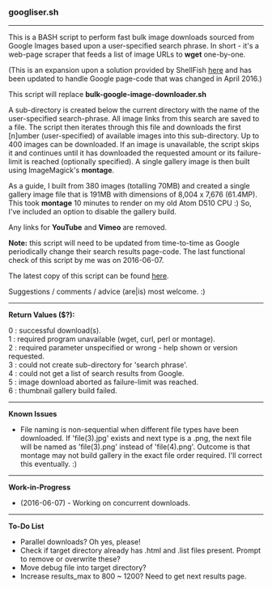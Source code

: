 ### googliser.sh
---
This is a BASH script to perform fast bulk image downloads sourced from Google Images based upon a user-specified search phrase. In short - it's a web-page scraper that feeds a list of image URLs to **wget** one-by-one. 

(This is an expansion upon a solution provided by ShellFish [here](https://stackoverflow.com/questions/27909521/download-images-from-google-with-command-line) and has been updated to handle Google page-code that was changed in April 2016.)

This script will replace **bulk-google-image-downloader.sh**

A sub-directory is created below the current directory with the name of the user-specified search-phrase. All image links from this search are saved to a file. The script then iterates through this file and downloads the first [n]umber (user-specified) of available images into this sub-directory. Up to 400 images can be downloaded. If an image is unavailable, the script skips it and continues until it has downloaded the requested amount or its failure-limit is reached (optionally specified). A single gallery image is then built using ImageMagick's **montage**.

As a guide, I built from 380 images (totalling 70MB) and created a single gallery image file that is 191MB with dimensions of 8,004 x 7,676 (61.4MP). This took **montage** 10 minutes to render on my old Atom D510 CPU :) So, I've included an option to disable the gallery build.

Any links for **YouTube** and **Vimeo** are removed.

**Note:** this script will need to be updated from time-to-time as Google periodically change their search results page-code. The last functional check of this script by me was on 2016-06-07. 

The latest copy of this script can be found [here](https://github.com/teracow/googliser).  

Suggestions / comments / advice (are|is) most welcome. :)

---
**Return Values ($?):**  

0 : successful download(s).  
1 : required program unavailable (wget, curl, perl or montage).  
2 : required parameter unspecified or wrong - help shown or version requested.  
3 : could not create sub-directory for 'search phrase'.  
4 : could not get a list of search results from Google.  
5 : image download aborted as failure-limit was reached.  
6 : thumbnail gallery build failed.

---
**Known Issues**

- File naming is non-sequential when different file types have been downloaded. If 'file(3).jpg' exists and next type is a .png, the next file will be named as 'file(3).png' instead of 'file(4).png'. Outcome is that montage may not build gallery in the exact file order required. I'll correct this eventually. :)
 
---
**Work-in-Progress**

- (2016-06-07) - Working on concurrent downloads.

---
**To-Do List**

- Parallel downloads? Oh yes, please!
- Check if target directory already has .html and .list files present. Prompt to remove or overwrite these?
- Move debug file into target directory?
- Increase results_max to 800 ~ 1200? Need to get next results page.
